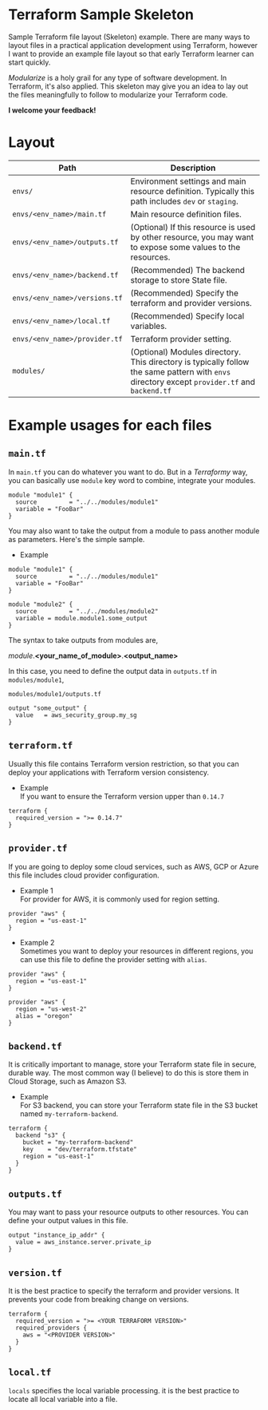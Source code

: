 # Terraform Sample Skeleton 
Sample Terraform file layout (Skeleton) example. There are many ways to layout files in a practical application 
development using Terraform, however I want to provide an example file layout so that early Terraform 
learner can start quickly. 

_Modularize_ is a holy grail for any type of software development. In Terraform, it's also applied. 
This skeleton may give you an idea to lay out the files meaningfully to follow to modularize your Terraform code.

**I welcome your feedback!**
# Layout
|  Path  |  Description  |
| ---- | ---- |
|  `envs/`  |  Environment settings and main resource definition. Typically this path includes `dev` or `staging`.|
|  `envs/<env_name>/main.tf`  |  Main resource definition files.|
|  `envs/<env_name>/outputs.tf`  |  (Optional) If this resource is used by other resource, you may want to expose some values to the resources. |
|  `envs/<env_name>/backend.tf`  |  (Recommended) The backend storage to store State file. |
|  `envs/<env_name>/versions.tf`  |  (Recommended) Specify the terraform and provider versions. |
|  `envs/<env_name>/local.tf`  |  (Recommended) Specify local variables. |
  `envs/<env_name>/provider.tf`  |  Terraform provider setting. |
|  `modules/`  |  (Optional) Modules directory. This directory is typically follow the same pattern with `envs` directory except `provider.tf` and `backend.tf`|

# Example usages for each files

## `main.tf`
In `main.tf` you can do whatever you want to do. But in a *Terraformy* way, you can basically use `module` key word to combine, integrate your modules.

```HCL
module "module1" {
  source         = "../../modules/module1"
  variable = "FooBar"
}
```

You may also want to take the output from a module to pass another module as parameters. Here's the simple sample.

- Example


```HCL
module "module1" {
  source         = "../../modules/module1"
  variable = "FooBar"
}

module "module2" {
  source         = "../../modules/module2"
  variable = module.module1.some_output
}
```

The syntax to take outputs from modules are, 

_module_.**<your_name_of_module>**.**<output_name>**

In this case, you need to define the output data in `outputs.tf` in `modules/module1`,

`modules/module1/outputs.tf`
```HCL
output "some_output" {
  value   = aws_security_group.my_sg
}
```

## `terraform.tf`
Usually this file contains Terraform version restriction, so that you can deploy your applications with Terraform version consistency. 

- Example   
If you want to ensure the Terraform version upper than `0.14.7`

```HCL
terraform {
  required_version = ">= 0.14.7"
}
```
## `provider.tf`
If you are going to deploy some cloud services, such as AWS, GCP or Azure this file includes cloud provider configuration. 

- Example 1  
For provider for AWS, it is commonly used for region setting. 

```HCL
provider "aws" {
  region = "us-east-1"
}
```

- Example 2  
Sometimes you want to deploy your resources in different regions, you can use this file to define the provider setting with `alias`.

```HCL
provider "aws" {
  region = "us-east-1"
}

provider "aws" {
  region = "us-west-2"
  alias = "oregon"
}
```

## `backend.tf`
It is critically important to manage, store your Terraform state file in secure, durable way. The most common way (I believe) to do this is store them in Cloud Storage, such as Amazon S3. 

- Example  
For S3 backend, you can store your Terraform state file in the S3 bucket named `my-terraform-backend`. 

```HCL
terraform {
  backend "s3" {
    bucket = "my-terraform-backend"
    key    = "dev/terraform.tfstate"
    region = "us-east-1"
  }
}
```

## `outputs.tf`
You may want to pass your resource outputs to other resources. You can define your output values in this file.

```HCL
output "instance_ip_addr" {
  value = aws_instance.server.private_ip
}
```

## `version.tf`
It is the best practice to specify the terraform and provider versions. It prevents your code from breaking change on versions. 

```HCL
terraform {
  required_version = ">= <YOUR TERRAFORM VERSION>"
  required_providers {
    aws = "<PROVIDER VERSION>"
  }
}
```

## `local.tf`
`locals` specifies the local variable processing. it is the best practice to locate all local variable into a file. 
